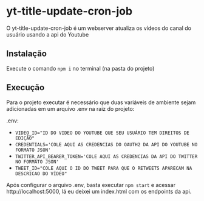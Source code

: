 # yt-title-update-cron-job

O yt-title-update-cron-job é um webserver atualiza os vídeos do canal do usuário usando a api do Youtube

## Instalação

Execute o comando `npm i` no terminal (na pasta do projeto)

## Execução

Para o projeto executar é necessário que duas variáveis de ambiente sejam adicionadas em um arquivo .env na raiz do projeto:

.env:<br/>
* `VIDEO_ID="ID DO VIDEO DO YOUTUBE QUE SEU USUÁRIO TEM DIREITOS DE EDIÇÃO"`<br/>
* `CREDENTIALS='COLE AQUI AS CREDENCIAS DO OAUTH2 DA API DO YOUTUBE NO FORMATO JSON'`<br/>
* `TWITTER_API_BEARER_TOKEN='COLE AQUI AS CREDENCIAS DA API DO TWITTER NO FORMATO JSON'`<br/>
* `TWEET_ID="COLE AQUI O ID DO TWEET PARA QUE O RETWEETS APARECAM NA DESCRICAO DO VÍDEO"`

Após configurar o arquivo .env, basta executar `npm start` e acessar http://localhost:5000, lá eu deixei um index.html com os endpoints da api.

